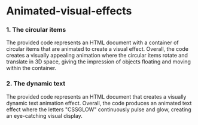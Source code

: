 # Animated-visual-effects
### 1. The circular items
The provided code represents an HTML document with a container of circular items that are animated to create a visual effect. 
Overall, the code creates a visually appealing animation where the circular items rotate and translate in 3D space, giving the impression of objects floating and moving within the container.

### 2. The dynamic text
The provided code represents an HTML document that creates a visually dynamic text animation effect.
Overall, the code produces an animated text effect where the letters "CSSGLOW" continuously pulse and glow, creating an eye-catching visual display.

